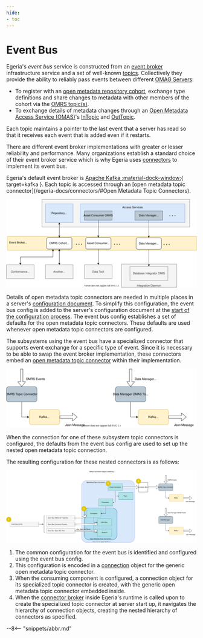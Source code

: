```yaml
---
hide:
- toc
---
```


<!-- SPDX-License-Identifier: CC-BY-4.0 -->
<!-- Copyright Contributors to the Egeria project. -->

# Event Bus

Egeria's *event bus* service is constructed from an [event broker](/egeria-docs/basic-concepts/#event-broker) infrastructure service and a set of well-known [topics](/egeria-docs/basic-concepts/#topic). Collectively they provide the ability to reliably pass events between different [OMAG Servers](omag-server.md):

- To register with an [open metadata repository cohort](/egeria-docs/concepts/cohort-members), exchange type definitions and share changes to metadata with other members of the cohort via the [OMRS topic(s)](/egeria-docs/services/omrs/cohort-events).
- To exchange details of metadata changes through an [Open Metadata Access Service (OMAS)](/egeria-docs/services/omas)'s [InTopic](/egeria-docs/concepts/in-topic) and [OutTopic](/egeria-docs/concepts/out-topic).

Each topic maintains a pointer to the last event that a server has read so that it receives each event that is added even if it restarts.

There are different event broker implementations with greater or lesser reliability and performance. Many organizations establish a standard choice of their event broker service which is why Egeria uses [connectors](/egeria-docs/concepts/connector) to implement its event bus.

Egeria's default event broker is [Apache Kafka :material-dock-window:](https://kafka.apache.org/){ target=kafka }. Each topic is accessed through an [open metadata topic connector](/egeria-docs/connectors/#Open Metadata Topic Connectors).

![The event bus in use by OMAG Servers and other technologies](event-bus-role.svg)

Details of open metadata topic connectors are needed in multiple places in a server's [configuration document](configuration-document.md). To simplify this configuration, the event bus config is added to the server's configuration document at the [start of the configuration process](/egeria-docs/guides/admin/servers). The event bus config establishes a set of defaults for the open metadata topic connectors. These defaults are used whenever open metadata topic connectors are configured.

The subsystems using the event bus have a specialized connector that supports event exchange for a specific type of event. Since it is necessary to be able to swap the event broker implementation, these connectors embed an [open metadata topic connector](/egeria-docs/connectors/open-metadata-topic-connector) within their implementation.

![Nested topic connectors](nested-topic-connectors.svg)

When the connection for one of these subsystem topic connectors is configured, the defaults from the event bus config are used to set up the nested open metadata topic connection.

The resulting configuration for these nested connectors is as follows:

![Embedded event bus configuration](embedded-event-bus-config.svg)

1. The common configuration for the event bus is identified and configured using the event bus config.
2. This configuration is encoded in a [connection](/egeria-docs/concepts/connection) object for the generic open metadata topic connector.
3. When the consuming component is configured, a connection object for its specialized topic connector is created, with the generic open metadata topic connector embedded inside.
4. When the [connector broker](/egeria-docs/concepts/connector-broker) inside Egeria's runtime is called upon to create the specialized topic connector at server start up, it navigates the hierarchy of connection objects, creating the nested hierarchy of connectors as specified.

--8<-- "snippets/abbr.md"
